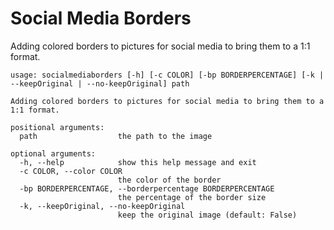 # Social Media Borders

Adding colored borders to pictures for social media to bring them to a 1:1 format.

```
usage: socialmediaborders [-h] [-c COLOR] [-bp BORDERPERCENTAGE] [-k | --keepOriginal | --no-keepOriginal] path

Adding colored borders to pictures for social media to bring them to a 1:1 format.

positional arguments:
  path                  the path to the image

optional arguments:
  -h, --help            show this help message and exit
  -c COLOR, --color COLOR
                        the color of the border
  -bp BORDERPERCENTAGE, --borderpercentage BORDERPERCENTAGE
                        the percentage of the border size
  -k, --keepOriginal, --no-keepOriginal
                        keep the original image (default: False)
```
